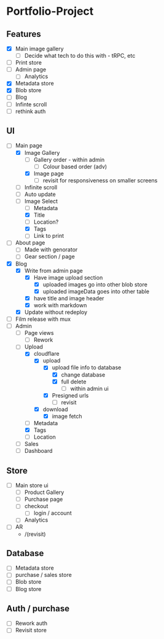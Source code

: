 # Portfolio-Project

## Features

- [x] Main image gallery
  - [ ] Decide what tech to do this with - tRPC, etc
- [ ] Print store
- [ ] Admin page
  - [ ] Analytics
- [x] Metadata store
- [x] Blob store
- [ ] Blog
- [ ] Infinte scroll
- [ ] rethink auth

## UI

- [ ] Main page
  - [x] Image Gallery
    - [ ] Gallery order - within admin
      - [ ] Colour based order (adv)
    - [x] Image page
      - [ ] revisit for responsiveness on smaller screens 
  - [ ] Infinite scroll  
  - [ ] Auto update
  - [ ] Image Select
    - [ ] Metadata
    - [x] Title
    - [ ] Location?
    - [x] Tags
    - [ ] Link to print
- [ ] About page
  - [ ] Made with genorator
  - [ ] Gear section / page
- [x] Blog
  - [x] Write from admin page
    - [x] Have image upload section
      - [x] uploaded images go into other blob store
      - [x] uploaded imageData goes into other table
    - [x] have title and image header
    - [x] work with markdown
  - [x] Update without redeploy
- [ ] Film release with mux
- [ ] Admin
  - [ ] Page views
    - [ ] Rework
  - [ ] Upload
    - [x] cloudflare
      - [x] upload
        - [x] upload file info to database
          - [x] change database
          - [x] full delete
            - [ ] within admin ui
        - [x] Presigned urls
          - [ ] revisit
      - [x] download
        - [x] image fetch
    - [ ] Metadata
    - [x] Tags
    - [ ] Location
  - [ ] Sales
  - [ ] Dashboard

## Store

- [ ] Main store ui
  - [ ] Product Gallery
  - [ ] Purchase page
  - [ ] checkout
    - [ ] login / account
  - [ ] Analytics
- [ ] AR
  - /(revisit)

## Database

- [ ] Metadata store
- [ ] purchase / sales store
- [ ] Blob store
- [ ] Blog store

## Auth / purchase

- [ ] Rework auth
- [ ] Revisit store
